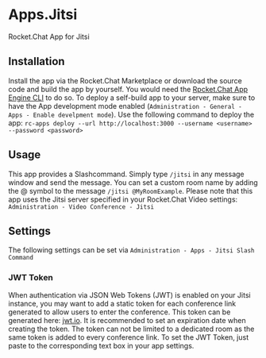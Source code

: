 # Apps.Jitsi
Rocket.Chat App for Jitsi

## Installation
Install the app via the Rocket.Chat Marketplace or download the source code and build the app by yourself. You would need the [Rpcket.Chat App Engine CLI](https://docs.rocket.chat/apps-development/getting-started/rocket.chat-app-engine-cli) to do so. To deploy a self-build app to your server, make sure to have the App development mode enabled (`Administration - General - Apps - Enable develpment mode`). Use the following command to deploy the app:
`rc-apps deploy --url http://localhost:3000 --username <username> --password <password>`
## Usage
This app provides a Slashcommand. Simply type `/jitsi` in any message window and send the message. You can set a custom room name by adding the @ symbol to the message `/jitsi @MyRoomExample`. Please note that this app uses the Jitsi server specified in your Rocket.Chat Video settings: `Administration - Video Conference - Jitsi`
## Settings
The following settings can be set via `Administration - Apps - Jitsi Slash Command`
### JWT Token
When authentication via JSON Web Tokens (JWT) is enabled on your Jitsi instance, you may want to add a static token for each conference link generated to allow users to enter the conference. This token can be generated here: [jwt.io](https://jwt.io/). It is recommended to set an expiration date when creating the token. The token can not be limited to a dedicated room as the same token is added to every conference link. 
To set the JWT Token, just paste to the corresponding text box in your app settings. 
